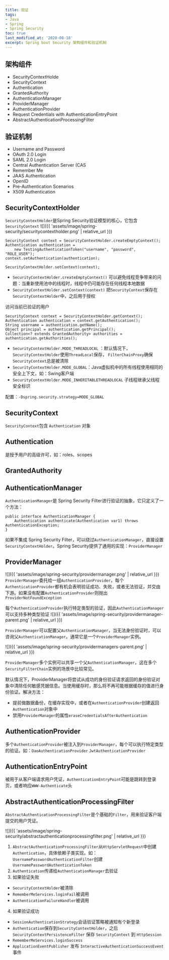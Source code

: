 ```yaml
---
title: 验证
tags:
- Java
- Spring
- Spring Security
toc: true
last_modified_at: '2020-08-18'
excerpt: Spring boot Security 架构组件和验证机制
---
```


## 架构组件

* SecurityContextHolde
* SecurityContext
* Authentication
* GrantedAuthority
* AuthenticationManager
* ProviderManager
* AuthenticationProvider
* Request Credentials with AuthenticationEntryPoint
* AbstractAuthenticationProcessingFilter

## 验证机制

* Username and Password
* OAuth 2.0 Login
* SAML 2.0 Login
* Central Authentication Server (CAS
* Remember Me
* JAAS Authentication
* OpenID
* Pre-Authentication Scenarios
* X509 Authentication

## SecurityContextHolder
`SecurityContextHolder`是Spring Security验证模型的核心，它包含`SecurityContext`
![]({{ 'assets/image/spring-security/securitycontextholder.png' | relative_url }})

```
SecurityContext context = SecurityContextHolder.createEmptyContext(); 
Authentication authentication =
    new TestingAuthenticationToken("username", "password", "ROLE_USER"); 
context.setAuthentication(authentication);

SecurityContextHolder.setContext(context);
```
* `SecurityContextHolder.createEmptyContext()` 可以避免线程竞争带来的问题：当重新使用池中的线程时，线程中仍可能存在任何线程本地数据
* `SecurityContextHolder.setContext(context)` 把`SecurityContext`保存在`SecurityContextHolder`中，之后用于授权


访问当前已验证的用户
```
SecurityContext context = SecurityContextHolder.getContext();
Authentication authentication = context.getAuthentication();
String username = authentication.getName();
Object principal = authentication.getPrincipal();
Collection<? extends GrantedAuthority> authorities = authentication.getAuthorities();
```
* `SecurityContextHolder.MODE_THREADLOCAL` ：默认情况下，`SecurityContextHolder`使用`ThreadLocal`保存， `FilterChainProxy`确保`SecurityContext`总是被清除
* `SecurityContextHolder.MODE_GLOBAL`：Java虚拟机中的所有线程使用相同的安全上下文，如：Swing客户端
* `SecurityContextHolder.MODE_INHERITABLETHREADLOCAL` 子线程继承父线程安全标识

配置：`-Dspring.security.strategy=MODE_GLOBAL`

## SecurityContext
`SecurityContext`包含 `Authentication` 对象

## Authentication
是授予用户的高级许可，如：roles、scopes

## GrantedAuthority
## AuthenticationManager
`AuthenticationManager`是 Spring Security Filter进行验证的抽象，它只定义了一个方法：
```
public interface AuthenticationManager {
    Authentication authenticate(Authentication var1) throws AuthenticationException;
}
```
如果不集成 Spring Security Filter，可以绕过`AuthenticationManager`，直接设置`SecurityContextHolder`。Spring Security提供了通用的实现：`ProviderManager`

## ProviderManager
![]({{ 'assets/image/spring-security/providermanager.png' | relative_url }})
`ProviderManager`委托给一组`AuthenticationProvider`，每个`AuthenticationProvider`都有机会表明验证成功、失败，或者无法验证，并交由下游。如果没有配置`AuthenticationProvider`则抛出`ProviderNotFoundException`

每个`AuthenticationProvider`执行特定类型的验证，因此`AuthenticationManager`可以支持多种类型验证
![]({{ 'assets/image/spring-security/providermanager-parent.png' | relative_url }})

`ProviderManager`可以配置父`AuthenticationManager`，当无法身份验证时，可以咨询父`AuthenticationManager`。通常它是一个`ProviderManager`实例。

![]({{ 'assets/image/spring-security/providermanagers-parent.png' | relative_url }})

`ProviderManager`多个实例可以共享一个父`AuthenticationManager`，这在多个`SecurityFilterChain`实例的场景中比较常见。

默认情况下，ProviderManager将尝试从成功的身份验证请求返回的身份验证对象中清除任何敏感凭据信息。当使用缓存时，那么将不再可能根据缓存的值进行身份验证。解决方法：

* 提前做数据备份，在缓存实现中，或者在`AuthenticationProvider`创建返回`Authentication`对象中
* 禁用`ProviderManager`的属性`eraseCredentialsAfterAuthentication`

## AuthenticationProvider
多个`AuthenticationProvider`被注入到`ProviderManager`，每个可以执行特定类型的验证。如：`DaoAuthenticationProvider`  `JwtAuthenticationProvider`

## AuthenticationEntryPoint
被用于从客户端请求用户凭证，`AuthenticationEntryPoint`可能是跳转到登录页，或者响应`WWW-Authenticate`头


## AbstractAuthenticationProcessingFilter
`AbstractAuthenticationProcessingFilter`是个基础的`Filter`，用来验证客户端提交的用户凭证。

![]({{ 'assets/image/spring-security/abstractauthenticationprocessingfilter.png' | relative_url }})

1. `AbstractAuthenticationProcessingFilter`从`HttpServletRequest`中创建`Authentication`，具体依赖子类实现。如：`UsernamePasswordAuthenticationFilter`创建`UsernamePasswordAuthenticationToken`
2. `Authentication`传递给`AuthenticationManager`去验证
3. 如果验证失败
* `SecurityContextHolder`被清除
* `RememberMeServices.loginFail`被调用
* `AuthenticationFailureHandler`被调用
4. 如果验证成功
* `SessionAuthenticationStrategy`会话验证策略被通知有个新登录
* `Authentication`保存到`SecurityContextHolder`，之后 `SecurityContextPersistenceFilter` 保存 `SecurityContext` 到 `HttpSession`
* `RememberMeServices.loginSuccess`
* `ApplicationEventPublisher` 发布 `InteractiveAuthenticationSuccessEvent`事件
